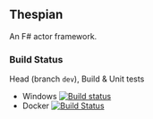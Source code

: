 ## Thespian

An F# actor framework.

### Build Status

Head (branch `dev`), Build & Unit tests

* Windows [![Build status](https://ci.appveyor.com/api/projects/status/m5j2e2lbf1fe3a4k/branch/master?svg=true)](https://ci.appveyor.com/project/nessos/thespian-g27vi)
* Docker [![Build Status](https://travis-ci.org/mbraceproject/Thespian.svg?branch=master)](https://travis-ci.org/mbraceproject/Thespian)